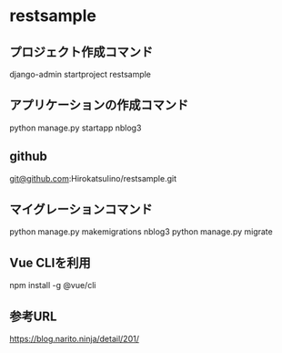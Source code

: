# restsample


## プロジェクト作成コマンド
django-admin startproject restsample

## アプリケーションの作成コマンド
python manage.py startapp nblog3

## github
git@github.com:HirokatsuIino/restsample.git

## マイグレーションコマンド
python manage.py makemigrations nblog3
python manage.py migrate


## Vue CLIを利用
npm install -g @vue/cli


## 参考URL
https://blog.narito.ninja/detail/201/
